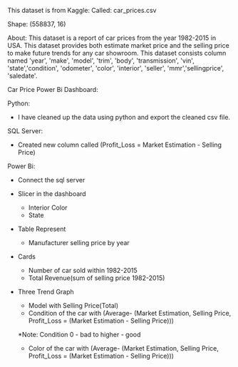 This dataset is from Kaggle: Called: car_prices.csv

Shape: (558837, 16)

About: This dataset is a report of car prices from the year 1982-2015 in USA. This dataset provides both estimate market price and the selling price to make future trends for any car showroom. This dataset consists column named 'year', 'make', 'model', 'trim', 'body', 'transmission', 'vin', 'state','condition', 'odometer', 'color', 'interior', 'seller', 'mmr','sellingprice', 'saledate'. 

Car Price Power Bi Dashboard:

Python:
- I have cleaned up the data using python and export the cleaned csv file.


SQL Server:
- Created new column called (Profit_Loss = Market Estimation - Selling Price)

Power Bi:
- Connect the sql server
- Slicer in the dashboard
	- Interior Color
	- State
- Table Represent
	- Manufacturer selling price by year
- Cards
	- Number of car sold within 1982-2015
	- Total Revenue(sum of selling price 1982-2015)
- Three Trend Graph
	- Model with Selling Price(Total)
	- Condition of the car with (Average- (Market Estimation, Selling Price, Profit_Loss = (Market Estimation - Selling Price)))

	*Note: Condition 0 - bad to higher - good
	
	- Color of the car with (Average- (Market Estimation, Selling Price, Profit_Loss = (Market Estimation - Selling Price)))

